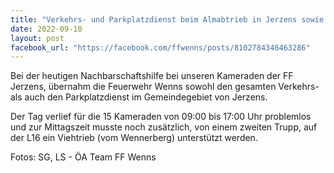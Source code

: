 ```yaml
---
title: "Verkehrs- und Parkplatzdienst beim Almabtrieb in Jerzens sowie Viehtrieb in Wenns"
date: 2022-09-10
layout: post
facebook_url: "https://facebook.com/ffwenns/posts/8102784346463286"
---
```


Bei der heutigen Nachbarschaftshilfe bei unseren Kameraden der FF Jerzens, übernahm die Feuerwehr Wenns sowohl den gesamten Verkehrs- als auch den Parkplatzdienst im Gemeindegebiet von Jerzens.

Der Tag verlief für die 15 Kameraden von 09:00 bis 17:00 Uhr problemlos und zur Mittagszeit musste noch zusätzlich, von einem zweiten Trupp, auf der L16 ein Viehtrieb (vom Wennerberg) unterstützt werden.

 

Fotos: SG, LS - ÖA Team FF Wenns